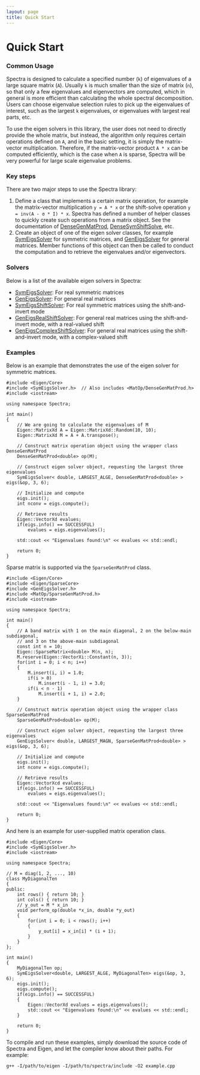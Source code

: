 ```yaml
---
layout: page
title: Quick Start
---
```


# Quick Start

### Common Usage

Spectra is designed to calculate a specified number (`k`) of eigenvalues
of a large square matrix (`A`). Usually `k` is much smaller than the size of matrix
(`n`), so that only a few eigenvalues and eigenvectors are computed, which
in general is more efficient than calculating the whole spectral decomposition.
Users can choose eigenvalue selection rules to pick up the eigenvalues of interest,
such as the largest `k` eigenvalues, or eigenvalues with largest real parts,
etc.

To use the eigen solvers in this library, the user does not need to directly
provide the whole matrix, but instead, the algorithm only requires certain operations
defined on `A`, and in the basic setting, it is simply the matrix-vector
multiplication. Therefore, if the matrix-vector product `A * x` can be computed
efficiently, which is the case when `A` is sparse, Spectra
will be very powerful for large scale eigenvalue problems.

### Key steps

There are two major steps to use the Spectra library:

1. Define a class that implements a certain matrix operation, for example the
matrix-vector multiplication `y = A * x` or the shift-solve operation
`y = inv(A - σ * I) * x`. Spectra has defined a number of
helper classes to quickly create such operations from a matrix object.
See the documentation of
[DenseGenMatProd](http://yixuan.cos.name/spectra/doc/classSpectra_1_1DenseGenMatProd.html),
[DenseSymShiftSolve](http://yixuan.cos.name/spectra/doc/classSpectra_1_1DenseSymShiftSolve.html), etc.
2. Create an object of one of the eigen solver classes, for example
[SymEigsSolver](http://yixuan.cos.name/spectra/doc/classSpectra_1_1SymEigsSolver.html)
for symmetric matrices, and
[GenEigsSolver](http://yixuan.cos.name/spectra/doc/classSpectra_1_1GenEigsSolver.html)
for general matrices. Member functions
of this object can then be called to conduct the computation and to retrieve the
eigenvalues and/or eigenvectors.

### Solvers

Below is a list of the available eigen solvers in Spectra:

- [SymEigsSolver](http://yixuan.cos.name/spectra/doc/classSpectra_1_1SymEigsSolver.html):
For real symmetric matrices
- [GenEigsSolver](http://yixuan.cos.name/spectra/doc/classSpectra_1_1GenEigsSolver.html):
For general real matrices
- [SymEigsShiftSolver](http://yixuan.cos.name/spectra/doc/classSpectra_1_1SymEigsShiftSolver.html):
For real symmetric matrices using the shift-and-invert mode
- [GenEigsRealShiftSolver](http://yixuan.cos.name/spectra/doc/classSpectra_1_1GenEigsRealShiftSolver.html):
For general real matrices using the shift-and-invert mode,
with a real-valued shift
- [GenEigsComplexShiftSolver](http://yixuan.cos.name/spectra/doc/classSpectra_1_1GenEigsRealShiftSolver.html):
For general real matrices using the shift-and-invert mode,
with a complex-valued shift

### Examples

Below is an example that demonstrates the use of the eigen solver for symmetric
matrices.

~~~
#include <Eigen/Core>
#include <SymEigsSolver.h>  // Also includes <MatOp/DenseGenMatProd.h>
#include <iostream>

using namespace Spectra;

int main()
{
    // We are going to calculate the eigenvalues of M
    Eigen::MatrixXd A = Eigen::MatrixXd::Random(10, 10);
    Eigen::MatrixXd M = A + A.transpose();

    // Construct matrix operation object using the wrapper class DenseGenMatProd
    DenseGenMatProd<double> op(M);

    // Construct eigen solver object, requesting the largest three eigenvalues
    SymEigsSolver< double, LARGEST_ALGE, DenseGenMatProd<double> > eigs(&op, 3, 6);

    // Initialize and compute
    eigs.init();
    int nconv = eigs.compute();

    // Retrieve results
    Eigen::VectorXd evalues;
    if(eigs.info() == SUCCESSFUL)
        evalues = eigs.eigenvalues();

    std::cout << "Eigenvalues found:\n" << evalues << std::endl;

    return 0;
}
~~~

Sparse matrix is supported via the `SparseGenMatProd` class.

~~~
#include <Eigen/Core>
#include <Eigen/SparseCore>
#include <GenEigsSolver.h>
#include <MatOp/SparseGenMatProd.h>
#include <iostream>

using namespace Spectra;

int main()
{
    // A band matrix with 1 on the main diagonal, 2 on the below-main subdiagonal,
    // and 3 on the above-main subdiagonal
    const int n = 10;
    Eigen::SparseMatrix<double> M(n, n);
    M.reserve(Eigen::VectorXi::Constant(n, 3));
    for(int i = 0; i < n; i++)
    {
        M.insert(i, i) = 1.0;
        if(i > 0)
            M.insert(i - 1, i) = 3.0;
        if(i < n - 1)
            M.insert(i + 1, i) = 2.0;
    }

    // Construct matrix operation object using the wrapper class SparseGenMatProd
    SparseGenMatProd<double> op(M);

    // Construct eigen solver object, requesting the largest three eigenvalues
    GenEigsSolver< double, LARGEST_MAGN, SparseGenMatProd<double> > eigs(&op, 3, 6);

    // Initialize and compute
    eigs.init();
    int nconv = eigs.compute();

    // Retrieve results
    Eigen::VectorXcd evalues;
    if(eigs.info() == SUCCESSFUL)
        evalues = eigs.eigenvalues();

    std::cout << "Eigenvalues found:\n" << evalues << std::endl;

    return 0;
}
~~~

And here is an example for user-supplied matrix operation class.

~~~
#include <Eigen/Core>
#include <SymEigsSolver.h>
#include <iostream>

using namespace Spectra;

// M = diag(1, 2, ..., 10)
class MyDiagonalTen
{
public:
    int rows() { return 10; }
    int cols() { return 10; }
    // y_out = M * x_in
    void perform_op(double *x_in, double *y_out)
    {
        for(int i = 0; i < rows(); i++)
        {
            y_out[i] = x_in[i] * (i + 1);
        }
    }
};

int main()
{
    MyDiagonalTen op;
    SymEigsSolver<double, LARGEST_ALGE, MyDiagonalTen> eigs(&op, 3, 6);
    eigs.init();
    eigs.compute();
    if(eigs.info() == SUCCESSFUL)
    {
        Eigen::VectorXd evalues = eigs.eigenvalues();
        std::cout << "Eigenvalues found:\n" << evalues << std::endl;
    }

    return 0;
}
~~~

To compile and run these examples, simply download the source code of Spectra
and Eigen, and let the compiler know about their paths. For example:

~~~
g++ -I/path/to/eigen -I/path/to/spectra/include -O2 example.cpp
~~~
